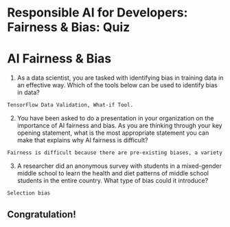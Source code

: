 # Responsible AI for Developers: Fairness & Bias: Quiz
# AI Fairness & Bias

1. As a data scientist, you are tasked with identifying bias in training data in an effective way. Which of the tools below can be used to identify bias in data?
```bash
TensorFlow Data Validation, What-if Tool.
```

2. You have been asked to do a presentation in your organization on the importance of AI fairness and bias. As you are thinking through your key opening statement, what is the most appropriate statement you can make that explains why AI fairness is difficult?
```bash
Fairness is difficult because there are pre-existing biases, a variety of scenarios, no standard definition of fairness, and incompatibility of fairness metrics.
```

3. A researcher did an anonymous survey with students in a mixed-gender middle school to learn the health and diet patterns of middle school students in the entire country. What type of bias could it introduce?
```bash
Selection bias
```

## Congratulation!